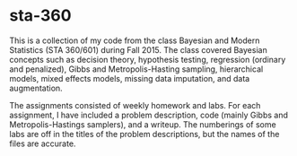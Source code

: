 # sta-360

This is a collection of my code from the class Bayesian and Modern Statistics (STA 360/601) during Fall 2015. The class covered Bayesian concepts such as decision theory, hypothesis testing, regression (ordinary and penalized), Gibbs and Metropolis-Hasting sampling, hierarchical models, mixed effects models, missing data imputation, and data augmentation.

The assignments consisted of weekly homework and labs. For each assignment, I have included a problem description, code (mainly Gibbs and Metropolis-Hastings samplers), and a writeup. The numberings of some labs are off in the titles of the problem descriptions, but the names of the files are accurate.